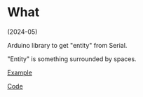 # What

(2024-05)

Arduino library to get "entity" from Serial.

"Entity" is something surrounded by spaces.

[Example](examples/me_SerialTokenizer/me_SerialTokenizer.ino)

[Code](src/me_SerialTokenizer.cpp)
